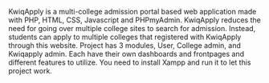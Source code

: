 KwiqApply is a multi-college admission portal based web application made with PHP, HTML, CSS, Javascript and PHPmyAdmin. 
KwiqApply reduces the need for going over multiple college sites to search for admission. Instead, students can apply to multiple colleges that registered with KwiqApply through this website. 
Project has 3 modules, User, College admin, and Kwiqapply admin. Each have their own dashboards and frontpages and different features to utilize.
You need to install Xampp and run it to let this project work.
